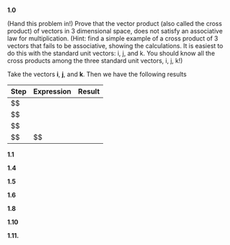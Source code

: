**1.0**

(Hand this problem in!) Prove that the vector product (also called the cross product) of vectors in 3 dimensional space, does not satisfy an associative law for multiplication. (Hint: find a simple example of a cross product of 3 vectors that fails to be associative, showing the calculations. It is easiest to do this with the standard unit vectors: i, j, and k. You should know all the cross products among the three standard unit vectors, i, j, k!)

Take the vectors $\textbf{i}$, $\textbf{j}$, and $\textbf{k}$. Then we have the following results

| Step | Expression | Result |
| ---- | ---------- | ------ |
| $$   |            |        |
| $$   |            |        |
| $$   |            |        |
| $$   | $$         |        |

**1.1**



**1.4**



**1.5**



**1.6**



**1.8**



**1.10**



**1.11.**

